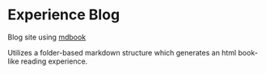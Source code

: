 # Experience Blog

Blog site using [mdbook](https://rust-lang.github.io/mdBook/index.html)

Utilizes a folder-based markdown structure which generates an html book-like reading experience.